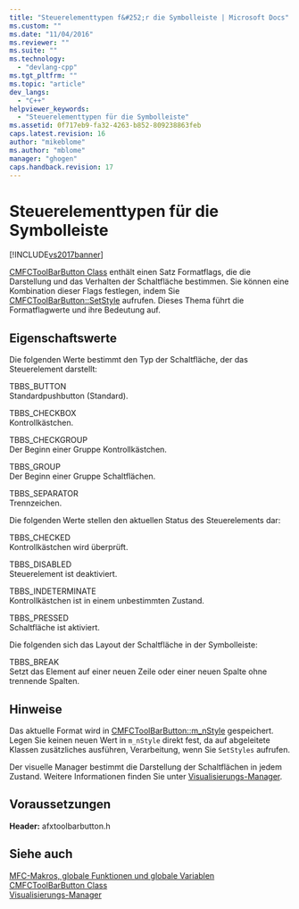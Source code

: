 ```yaml
---
title: "Steuerelementtypen f&#252;r die Symbolleiste | Microsoft Docs"
ms.custom: ""
ms.date: "11/04/2016"
ms.reviewer: ""
ms.suite: ""
ms.technology: 
  - "devlang-cpp"
ms.tgt_pltfrm: ""
ms.topic: "article"
dev_langs: 
  - "C++"
helpviewer_keywords: 
  - "Steuerelementtypen für die Symbolleiste"
ms.assetid: 0f717eb9-fa32-4263-b852-809238863feb
caps.latest.revision: 16
author: "mikeblome"
ms.author: "mblome"
manager: "ghogen"
caps.handback.revision: 17
---
```

# Steuerelementtypen f&#252;r die Symbolleiste
[!INCLUDE[vs2017banner](../../assembler/inline/includes/vs2017banner.md)]

[CMFCToolBarButton Class](../../mfc/reference/cmfctoolbarbutton-class.md) enthält einen Satz Formatflags, die die Darstellung und das Verhalten der Schaltfläche bestimmen.  Sie können eine Kombination dieser Flags festlegen, indem Sie [CMFCToolBarButton::SetStyle](../Topic/CMFCToolBarButton::SetStyle.md) aufrufen.  Dieses Thema führt die Formatflagwerte und ihre Bedeutung auf.  
  
## Eigenschaftswerte  
 Die folgenden Werte bestimmt den Typ der Schaltfläche, der das Steuerelement darstellt:  
  
 TBBS\_BUTTON  
 Standardpushbutton \(Standard\).  
  
 TBBS\_CHECKBOX  
 Kontrollkästchen.  
  
 TBBS\_CHECKGROUP  
 Der Beginn einer Gruppe Kontrollkästchen.  
  
 TBBS\_GROUP  
 Der Beginn einer Gruppe Schaltflächen.  
  
 TBBS\_SEPARATOR  
 Trennzeichen.  
  
 Die folgenden Werte stellen den aktuellen Status des Steuerelements dar:  
  
 TBBS\_CHECKED  
 Kontrollkästchen wird überprüft.  
  
 TBBS\_DISABLED  
 Steuerelement ist deaktiviert.  
  
 TBBS\_INDETERMINATE  
 Kontrollkästchen ist in einem unbestimmten Zustand.  
  
 TBBS\_PRESSED  
 Schaltfläche ist aktiviert.  
  
 Die folgenden sich das Layout der Schaltfläche in der Symbolleiste:  
  
 TBBS\_BREAK  
 Setzt das Element auf einer neuen Zeile oder einer neuen Spalte ohne trennende Spalten.  
  
## Hinweise  
 Das aktuelle Format wird in [CMFCToolBarButton::m\_nStyle](../Topic/CMFCToolBarButton::m_nStyle.md) gespeichert.  Legen Sie keinen neuen Wert in `m_nStyle` direkt fest, da auf abgeleitete Klassen zusätzliches ausführen, Verarbeitung, wenn Sie `SetStyles` aufrufen.  
  
 Der visuelle Manager bestimmt die Darstellung der Schaltflächen in jedem Zustand.  Weitere Informationen finden Sie unter [Visualisierungs\-Manager](../../mfc/visualization-manager.md).  
  
## Voraussetzungen  
 **Header:** afxtoolbarbutton.h  
  
## Siehe auch  
 [MFC\-Makros, globale Funktionen und globale Variablen](../../mfc/reference/mfc-macros-and-globals.md)   
 [CMFCToolBarButton Class](../../mfc/reference/cmfctoolbarbutton-class.md)   
 [Visualisierungs\-Manager](../../mfc/visualization-manager.md)